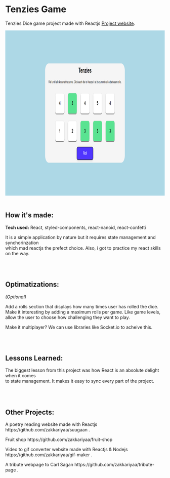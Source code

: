 # Tenzies Game

Tenzies Dice game project made with Reactjs [Project website](https://tenzidice.netlify.app/).

<img src="https://raw.githubusercontent.com/zakkariyaa/tenzies-game/db9fb6c857847c3508c4273b28ed375f90babbd3/src/assets/tenzi-react.png?raw=true" alt="Tenzies Game" height="522px" width="100%" />

<br />
<br />
<h2>How it's made:</h2>
<p><b>Tech used:</b> React, styled-components, react-nanoid, react-confetti</p>
<p>It is a simple application by nature but it requires state management and synchorinzation
<br>which mad reactjs the prefect choice. Also, i got to practice my react skills on the way.</p>

<br />
<br />
<h2>Optimatizations:</h2>
<p><i>(Optional)</i></p>
<p>Add a rolls section that displays how many times user has rolled the dice.
<br>Make it interesting by  adding a maximum rolls per game. Like game levels,
<br>allow the user to choose how challenging they want to play.</p>

<p>Make it multiplayer? We can use libraries like Socket.io to acheive this.</p>

<br />
<br />
<h2>Lessons Learned:</h2>
<p>The biggest lesson from this project was how React is an absolute delight when it comes
<br>to state management. It makes it easy to sync every part of the project.</p>

<br />
<br />
<h2>Other Projects:</h2>
<p>A poetry reading website made with Reactjs https://github.com/zakkariyaa/suugaan .</p>
<p>Fruit shop https://github.com/zakkariyaa/fruit-shop</p>
<p>Video to gif converter website made with Reactjs & Nodejs https://github.com/zakkariyaa/gif-maker .</p>
<p>A tribute webpage to Carl Sagan https://github.com/zakkariyaa/tribute-page .</p>
